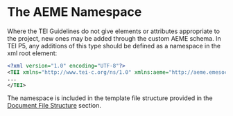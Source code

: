 # The AEME Namespace

Where the TEI Guidelines do not give elements or attributes appropriate to the project, new ones may be added through the custom AEME schema. In TEI P5, any additions of this type should be defined as a namespace in the xml root element:

```xml
<?xml version="1.0" encoding="UTF-8"?>
<TEI xmlns="http://www.tei-c.org/ns/1.0" xmlns:aeme="http://aeme.emesoc.org/ns/1.0">
...
</TEI>
```

The namespace is included in the template file structure provided in the [Document File Structure](01_Editing_Policies/07_Document_File_Structure) section.
